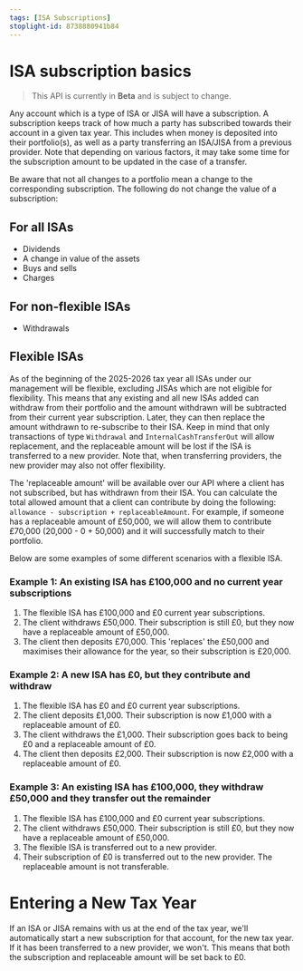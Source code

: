 ```yaml
---
tags: [ISA Subscriptions]
stoplight-id: 8738880941b84
---
```


# ISA subscription basics

<!-- theme: info -->
> This API is currently in **Beta** and is subject to change.

Any account which is a type of ISA or JISA will have a subscription. A subscription keeps track of how much a party has subscribed towards their account in a given tax year. This includes when money is deposited into their portfolio(s), as well as a party transferring an ISA/JISA from a previous provider. Note that depending on various factors, it may take some time for the subscription amount to be updated in the case of a transfer.

Be aware that not all changes to a portfolio mean a change to the corresponding subscription. The following do not change the value of a subscription:

## For all ISAs

- Dividends
- A change in value of the assets
- Buys and sells
- Charges

## For non-flexible ISAs

- Withdrawals

## Flexible ISAs

As of the beginning of the 2025-2026 tax year all ISAs under our management will be flexible, excluding JISAs which are not eligible for flexibility. This means that any existing and all new ISAs added can withdraw from their portfolio and the amount withdrawn will be subtracted from their current year subscription. Later, they can then replace the amount withdrawn to re-subscribe to their ISA. Keep in mind that only transactions of type `Withdrawal` and `InternalCashTransferOut` will allow replacement, and the replaceable amount will be lost if the ISA is transferred to a new provider. Note that, when transferring providers, the new provider may also not offer flexibility.

The 'replaceable amount' will be available over our API where a client has not subscribed, but has withdrawn from their ISA. You can calculate the total allowed amount that a client can contribute by doing the following: `allowance - subscription + replaceableAmount`. For example, if someone has a replaceable amount of £50,000, we will allow them to contribute £70,000 (20,000 - 0 + 50,000) and it will successfully match to their portfolio.

Below are some examples of some different scenarios with a flexible ISA.

### Example 1: An existing ISA has £100,000 and no current year subscriptions

1. The flexible ISA has £100,000 and £0 current year subscriptions.
2. The client withdraws £50,000. Their subscription is still £0, but they now have a replaceable amount of £50,000.
3. The client then deposits £70,000. This 'replaces' the £50,000 and maximises their allowance for the year, so their subscription is £20,000.

### Example 2: A new ISA has £0, but they contribute and withdraw

1. The flexible ISA has £0 and £0 current year subscriptions.
2. The client deposits £1,000. Their subscription is now £1,000 with a replaceable amount of £0.
3. The client withdraws the £1,000. Their subscription goes back to being £0 and a replaceable amount of £0.
4. The client then deposits £2,000. Their subscription is now £2,000 with a replaceable amount of £0.

### Example 3: An existing ISA has £100,000, they withdraw £50,000 and they transfer out the remainder

1. The flexible ISA has £100,000 and £0 current year subscriptions.
2. The client withdraws £50,000. Their subscription is still £0, but they now have a replaceable amount of £50,000.
3. The flexible ISA is transferred out to a new provider.
4. Their subscription of £0 is transferred out to the new provider. The replaceable amount is not transferable.

# Entering a New Tax Year

If an ISA or JISA remains with us at the end of the tax year, we'll automatically start a new subscription for that account, for the new tax year. If it has been transferred to a new provider, we won't. This means that both the subscription and replaceable amount will be set back to £0.